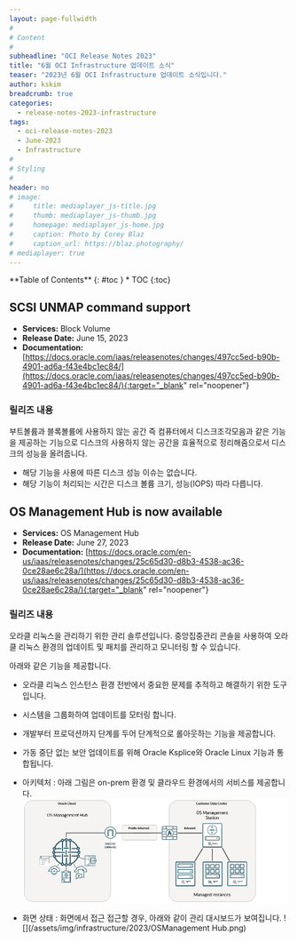 ```yaml
---
layout: page-fullwidth
#
# Content
#
subheadline: "OCI Release Notes 2023"
title: "6월 OCI Infrastructure 업데이트 소식"
teaser: "2023년 6월 OCI Infrastructure 업데이트 소식입니다."
author: kskim
breadcrumb: true
categories:
  - release-notes-2023-infrastructure
tags:
  - oci-release-notes-2023
  - June-2023
  - Infrastructure
#
# Styling
#
header: no
# image:
#     title: mediaplayer_js-title.jpg
#     thumb: mediaplayer_js-thumb.jpg
#     homepage: mediaplayer_js-home.jpg
#     caption: Photo by Corey Blaz
#     caption_url: https://blaz.photography/
# mediaplayer: true
---
```


<div class="panel radius" markdown="1">
**Table of Contents**
{: #toc }
*  TOC
{:toc}
</div>

## SCSI UNMAP command support
* **Services:** Block Volume
* **Release Date:** June 15, 2023
* **Documentation:** [https://docs.oracle.com/iaas/releasenotes/changes/497cc5ed-b90b-4901-ad6a-f43e4bc1ec84/](https://docs.oracle.com/iaas/releasenotes/changes/497cc5ed-b90b-4901-ad6a-f43e4bc1ec84/){:target="_blank" rel="noopener"}

### 릴리즈 내용
부트볼륨과 블록볼륨에 사용하지 않는 공간 즉 컴퓨터에서 디스크조각모음과 같은 기능을  제공하는 기능으로 디스크의 사용하지 않는 공간을 효율적으로 정리해줌으로서 디스크의 성능을 올려줍니다.
- 해당 기능을 사용에 따른 디스크 성능 이슈는 없습니다.
- 해당 기능이 처리되는 시간은 디스크 볼륨 크기, 성능(IOPS)  따라 다릅니다.


## OS Management Hub is now available
* **Services:** OS Management Hub
* **Release Date:**  June 27, 2023
* **Documentation:** [https://docs.oracle.com/en-us/iaas/releasenotes/changes/25c65d30-d8b3-4538-ac36-0ce28ae6c28a/](https://docs.oracle.com/en-us/iaas/releasenotes/changes/25c65d30-d8b3-4538-ac36-0ce28ae6c28a/){:target="_blank" rel="noopener"}

### 릴리즈 내용

오라클 리눅스을 관리하기 위한 관리 솔루션입니다. 중앙집중관리 콘솔을 사용하여 오라클 리눅스 환경의 업데이트 및 패치를 관리하고 모니터링 할 수 있습니다. 

아래와 같은 기능을 제공합니다. 

* 오라클 리눅스 인스턴스 환경 전반에서 중요한 문제를 추적하고 해결하기 위한 도구입니다. 
* 시스템을 그룹화하여 업데이트를 모터링 합니다.
* 개발부터 프로덕션까지 단계를 두어 단계적으로 롤아웃하는 기능을 제공합니다. 
* 가동 중단 없는 보안 업데이트를 위해 Oracle Ksplice와 Oracle Linux 기능과 통합됩니다. 

* 아키텍처 : 아래 그림은 on-prem 환경 및 클라우드 환경에서의 서비스를 제공합니다.
![](/assets/img/infrastructure/2023/osmh-overview.png)

* 화면 상태 : 화면에서 접근 접근할 경우, 아래와 같이 관리 대시보드가 보여집니다.
![](/assets/img/infrastructure/2023/OSManagement Hub.png)



